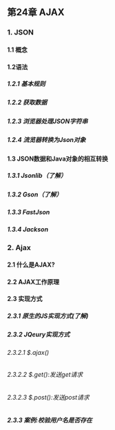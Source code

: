 ## 第24章 AJAX
### 1. JSON
#### 1.1 概念
#### 1.2语法
##### 1.2.1 基本规则
##### 1.2.2 获取数据
##### 1.2.3 浏览器处理JSON字符串
##### 1.2.4 流览器转换为Json对象
#### 1.3 JSON数据和Java对象的相互转换
##### 1.3.1 Jsonlib（了解）
##### 1.3.2 Gson（了解）
##### 1.3.3 FastJson
##### 1.3.4 Jackson

### 2. Ajax
#### 2.1 什么是AJAX?
#### 2.2 AJAX工作原理
#### 2.3 实现方式
##### 2.3.1 原生的JS实现方式(了解)
##### 2.3.2 JQeury实现方式
###### 2.3.2.1 $.ajax()
###### 2.3.2.2 $.get():发送get请求
###### 2.3.2.3 $.post():发送post请求
##### 2.3.3 案例:校验用户名是否存在
